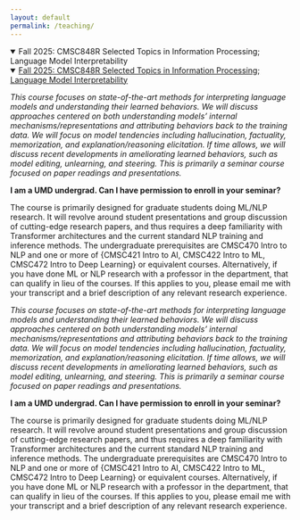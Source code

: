 ```yaml
---
layout: default
permalink: /teaching/
---
```


<details class="course-details" open>
  <summary><span class="course-title">Fall 2025: CMSC848R Selected Topics in Information Processing; Language Model Interpretability  <details class="course-details" open>
    <summary>
      <a href="https://mingliiii.github.io/cmsc848r/" class="course-title" target="_blank" rel="noopener">
        Fall 2025: CMSC848R Selected Topics in Information Processing; Language Model Interpretability
      </a>
    </summary>
    <div class="course-info">
      <p><em>This course focuses on state-of-the-art methods for interpreting language models and understanding their learned behaviors. We will discuss approaches centered on both understanding models’ internal mechanisms/representations and attributing behaviors back to the training data. We will focus on model tendencies including hallucination, factuality, memorization, and explanation/reasoning elicitation. If time allows, we will discuss recent developments in ameliorating learned behaviors, such as model editing, unlearning, and steering. This is primarily a seminar course focused on paper readings and presentations.</em></p>
      <p><strong>I am a UMD undergrad. Can I have permission to enroll in your seminar?</strong></p>
      <p>The course is primarily designed for graduate students doing ML/NLP research. It will revolve around student presentations and group discussion of cutting-edge research papers, and thus requires a deep familiarity with Transformer architectures and the current standard NLP training and inference methods. The undergraduate prerequisites are CMSC470 Intro to NLP and one or more of {CMSC421 Intro to AI, CMSC422 Intro to ML, CMSC472 Intro to Deep Learning} or equivalent courses. Alternatively, if you have done ML or NLP research with a professor in the department, that can qualify in lieu of the courses. If this applies to you, please email me with your transcript and a brief description of any relevant research experience.</p>
    </div>
  </details></span></summary>
  <div class="course-info">
    <p><em>This course focuses on state-of-the-art methods for interpreting language models and understanding their learned behaviors. We will discuss approaches centered on both understanding models’ internal mechanisms/representations and attributing behaviors back to the training data. We will focus on model tendencies including hallucination, factuality, memorization, and explanation/reasoning elicitation. If time allows, we will discuss recent developments in ameliorating learned behaviors, such as model editing, unlearning, and steering. This is primarily a seminar course focused on paper readings and presentations.</em></p>
    <p><strong>I am a UMD undergrad. Can I have permission to enroll in your seminar?</strong></p>
    <p>The course is primarily designed for graduate students doing ML/NLP research. It will revolve around student presentations and group discussion of cutting-edge research papers, and thus requires a deep familiarity with Transformer architectures and the current standard NLP training and inference methods. The undergraduate prerequisites are CMSC470 Intro to NLP and one or more of {CMSC421 Intro to AI, CMSC422 Intro to ML, CMSC472 Intro to Deep Learning} or equivalent courses. Alternatively, if you have done ML or NLP research with a professor in the department, that can qualify in lieu of the courses. If this applies to you, please email me with your transcript and a brief description of any relevant research experience.</p>
  </div>
</details>